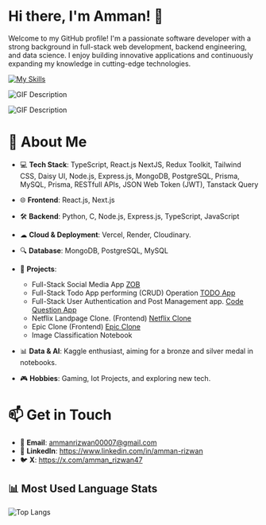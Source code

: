 # Hi there, I'm Amman! 👋

Welcome to my GitHub profile! I'm a passionate software developer with a strong background in full-stack web development, backend engineering, and data science. I enjoy building innovative applications and continuously expanding my knowledge in cutting-edge technologies.

[![My Skills](https://skillicons.dev/icons?i=js,ts,html,css,nodejs,py,express,tailwind,prisma,postgres,postman,mysql,vite,mongodb,nextjs)](https://skillicons.dev)

![GIF Description](https://i.pinimg.com/originals/70/37/d4/7037d478852af21357f038fac2d2e9f6.gif)

![GIF Description](https://gifdb.com/images/high/azure-lane-cute-anime-typing-fast-bctubdjt5d0eikl8.webp)




# 🚀 About Me

- 💻 **Tech Stack**: TypeScript, React.js NextJS, Redux Toolkit, Tailwind CSS, Daisy UI, Node.js, Express.js, MongoDB, PostgreSQL, Prisma, MySQL, Prisma, RESTfull APIs, JSON Web Token (JWT), Tanstack Query
- 🌐 **Frontend**: React.js, Next.js
- 🛠 **Backend**: Python, C, Node.js, Express.js, TypeScript, JavaScript
- ☁ **Cloud & Deployment**: Vercel, Render, Cloudinary.
- 🔍 **Database**: MongoDB, PostgreSQL, MySQL

- 🤖 **Projects**:
  - Full-Stack Social Media App [ZOB](https://zen-organized-blog.vercel.app)
  - Full-Stack Todo App performing (CRUD) Operation [TODO App](https://todo-app-two-delta-77.vercel.app/)  
  - Full-Stack User Authentication and Post Management app. [Code Question App](https://question-client-gamma.vercel.app/)
  - Netflix Landpage Clone. (Frontend) [Netflix Clone](https://stream-app-nu.vercel.app/)  
  - Epic Clone (Frontend)  [Epic Clone](https://epic-clone-zeta.vercel.app/)
  - Image Classification Notebook
    
- 📊 **Data & AI**: Kaggle enthusiast, aiming for a bronze and silver medal in notebooks.
- 🎮 **Hobbies**: Gaming, Iot Projects, and exploring new tech.

# 📫 Get in Touch

- 📧 **Email**: ammanrizwan00007@gmail.com
- 💼 **LinkedIn**: https://www.linkedin.com/in/amman-rizwan
- 🐦 **X**: https://x.com/amman_rizwan47

## 📊 Most Used Language Stats 
![Top Langs](https://github-readme-stats.vercel.app/api/top-langs/?username=AmmanRizwan&langs_count=10) 

